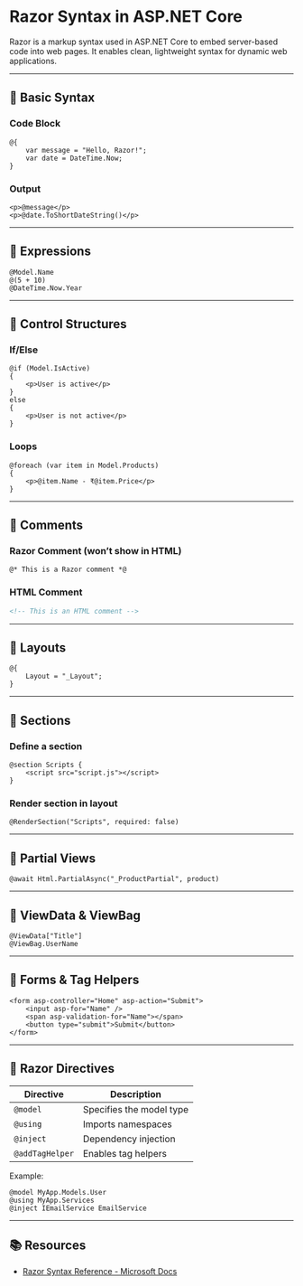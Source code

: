 
# Razor Syntax in ASP.NET Core

Razor is a markup syntax used in ASP.NET Core to embed server-based code into web pages. It enables clean, lightweight syntax for dynamic web applications.

---

## 🔹 Basic Syntax

### Code Block

```razor
@{
    var message = "Hello, Razor!";
    var date = DateTime.Now;
}
```

### Output

```razor
<p>@message</p>
<p>@date.ToShortDateString()</p>
```

---

## 🔹 Expressions

```razor
@Model.Name
@(5 + 10)
@DateTime.Now.Year
```

---

## 🔹 Control Structures

### If/Else

```razor
@if (Model.IsActive)
{
    <p>User is active</p>
}
else
{
    <p>User is not active</p>
}
```

### Loops

```razor
@foreach (var item in Model.Products)
{
    <p>@item.Name - ₹@item.Price</p>
}
```

---

## 🔹 Comments

### Razor Comment (won’t show in HTML)

```razor
@* This is a Razor comment *@
```

### HTML Comment

```html
<!-- This is an HTML comment -->
```

---

## 🔹 Layouts

```razor
@{
    Layout = "_Layout";
}
```

---

## 🔹 Sections

### Define a section

```razor
@section Scripts {
    <script src="script.js"></script>
}
```

### Render section in layout

```razor
@RenderSection("Scripts", required: false)
```

---

## 🔹 Partial Views

```razor
@await Html.PartialAsync("_ProductPartial", product)
```

---

## 🔹 ViewData & ViewBag

```razor
@ViewData["Title"]
@ViewBag.UserName
```

---

## 🔹 Forms & Tag Helpers

```razor
<form asp-controller="Home" asp-action="Submit">
    <input asp-for="Name" />
    <span asp-validation-for="Name"></span>
    <button type="submit">Submit</button>
</form>
```

---

## 🔹 Razor Directives

| Directive     | Description                         |
|---------------|-------------------------------------|
| `@model`      | Specifies the model type            |
| `@using`      | Imports namespaces                  |
| `@inject`     | Dependency injection                |
| `@addTagHelper` | Enables tag helpers               |

Example:

```razor
@model MyApp.Models.User
@using MyApp.Services
@inject IEmailService EmailService
```

---

## 📚 Resources

- [Razor Syntax Reference - Microsoft Docs](https://learn.microsoft.com/en-us/aspnet/core/mvc/views/razor)
